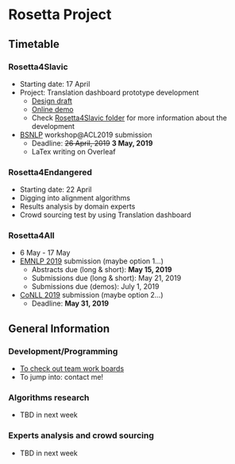 # Rosetta Project
## Timetable
### Rosetta4Slavic
- Starting date: 17 April
- Project: Translation dashboard prototype development
    - [Design draft](Rosetta4Slavic/info/Rosetta4Slavic-translation-dashboard-draft-v1.pdf)
    - [Online demo](https://zzcoolj.github.io/garage/Rosetta4Slavic/translation-dashboard/)
    - Check [Rosetta4Slavic folder](Rosetta4Slavic/) for more information about the development
- [BSNLP](http://bsnlp.cs.helsinki.fi) workshop@ACL2019 submission
    - Deadline: ~~26 April, 2019~~ **3 May, 2019**
    - LaTex writing on Overleaf
### Rosetta4Endangered
- Starting date: 22 April
- Digging into alignment algorithms
- Results analysis by domain experts
- Crowd sourcing test by using Translation dashboard
### Rosetta4All
- 6 May - 17 May
- [EMNLP 2019](https://www.emnlp-ijcnlp2019.org) submission (maybe option 1...)
    - Abstracts due (long & short): **May 15, 2019**
    - Submissions due (long & short): May 21, 2019
    - Submissions due (demos): July 1, 2019
- [CoNLL 2019](http://www.conll.org/2019) submission (maybe option 2...)
    - Deadline: **May 31, 2019**
## General Information
### Development/Programming
- [To check out team work boards](https://trello.com/b/LulZRg4T/rosetta4slavic)
- To jump into: contact me!
### Algorithms research
- TBD in next week
### Experts analysis and crowd sourcing
- TBD in next week